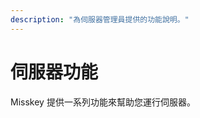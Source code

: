 ```yaml
---
description: "為伺服器管理員提供的功能說明。"
---
```


# 伺服器功能

Misskey 提供一系列功能來幫助您運行伺服器。

<MkIndex :sort="(a, b) => b.name - a.name"></MkIndex>
